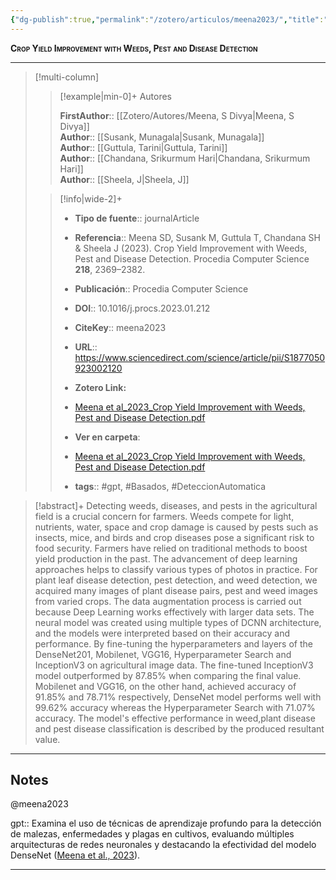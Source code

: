 ```yaml
---
{"dg-publish":true,"permalink":"/zotero/articulos/meena2023/","title":"Crop Yield Improvement with Weeds, Pest and Disease Detection","tags":["#zotero"]}
---
```



<span style="font-variant:small-caps; font-weight: bold;">Crop Yield Improvement with Weeds, Pest and Disease Detection</span>

---


> [!multi-column]
>
>> [!example|min-0]+ Autores
>> 
>> **FirstAuthor**:: [[Zotero/Autores/Meena, S Divya\|Meena, S Divya]]  
>> **Author**:: [[Susank, Munagala\|Susank, Munagala]]  
>> **Author**:: [[Guttula, Tarini\|Guttula, Tarini]]  
>> **Author**:: [[Chandana, Srikurmum Hari\|Chandana, Srikurmum Hari]]  
>> **Author**:: [[Sheela, J\|Sheela, J]]  
 >
>
>> [!info|wide-2]+
>>
>> - **Tipo de fuente**:: journalArticle
>> - **Referencia**:: Meena SD, Susank M, Guttula T, Chandana SH & Sheela J (2023). Crop Yield Improvement with Weeds, Pest and Disease Detection. Procedia Computer Science **218**, 2369–2382.
>> - **Publicación**:: Procedia Computer Science
>> - **DOI**:: 10.1016/j.procs.2023.01.212
>> - **CiteKey**:: meena2023
>> - **URL**:: https://www.sciencedirect.com/science/article/pii/S1877050923002120
>> - **Zotero Link:** 
>> - [Meena et al_2023_Crop Yield Improvement with Weeds, Pest and Disease Detection.pdf](zotero://select/library/items/DJEUVTSJ)
>>
>> - **Ver en carpeta**: 
>> - [Meena et al_2023_Crop Yield Improvement with Weeds, Pest and Disease Detection.pdf](file://J:\OneDrive\Articulos\Meena%20et%20al_2023_Crop%20Yield%20Improvement%20with%20Weeds,%20Pest%20and%20Disease%20Detection.pdf)
>> - **tags**:: #gpt, #Basados, #DeteccionAutomatica



> [!abstract]+ 
>Detecting weeds, diseases, and pests in the agricultural field is a crucial concern for farmers. Weeds compete for light, nutrients, water, space and crop damage is caused by pests such as insects, mice, and birds and crop diseases pose a significant risk to food security. Farmers have relied on traditional methods to boost yield production in the past. The advancement of deep learning approaches helps to classify various types of photos in practice. For plant leaf disease detection, pest detection, and weed detection, we acquired many images of plant disease pairs, pest and weed images from varied crops. The data augmentation process is carried out because Deep Learning works effectively with larger data sets. The neural model was created using multiple types of DCNN architecture, and the models were interpreted based on their accuracy and performance. By fine-tuning the hyperparameters and layers of the DenseNet201, Mobilenet, VGG16, Hyperparameter Search and InceptionV3 on agricultural image data. The fine-tuned InceptionV3 model outperformed by 87.85% when comparing the final value. Mobilenet and VGG16, on the other hand, achieved accuracy of 91.85% and 78.71% respectively, DenseNet model performs well with 99.62% accuracy whereas the Hyperparameter Search with 71.07% accuracy. The model's effective performance in weed,plant disease and pest disease classification is described by the produced resultant value.


--- 

## Notes

@meena2023

gpt:: Examina el uso de técnicas de aprendizaje profundo para la detección de malezas, enfermedades y plagas en cultivos, evaluando múltiples arquitecturas de redes neuronales y destacando la efectividad del modelo DenseNet ([Meena et al., 2023](zotero://select/library/items/KW79I9Q6)).






---







